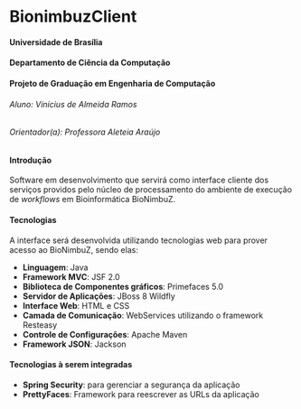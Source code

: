 # BionimbuzClient
#### Universidade de Brasília
#### Departamento de Ciência da Computação
#### Projeto de Graduação em Engenharia de Computação
###### Aluno: Vinícius de Almeida Ramos
###### Orientador(a): Professora Aleteia Araújo

#### Introdução

Software em desenvolvimento que servirá como interface cliente dos serviços providos pelo núcleo de processamento do ambiente de execução de *workflows* em Bioinformática BioNimbuZ.

#### Tecnologias

A interface será desenvolvida utilizando tecnologias web para prover acesso ao BioNimbuZ, sendo elas:
* **Linguagem**: Java
* **Framework MVC**: JSF 2.0
* **Biblioteca de Componentes gráficos**: Primefaces 5.0
* **Servidor de Aplicações**: JBoss 8 Wildfly
* **Interface Web**: HTML e CSS
* **Camada de Comunicação**: WebServices utilizando o framework Resteasy
* **Controle de Configurações**: Apache Maven
* **Framework JSON**: Jackson
 
#### Tecnologias à serem integradas
* **Spring Security**: para gerenciar a segurança da aplicação
* **PrettyFaces**: Framework para reescrever as URLs da aplicação

